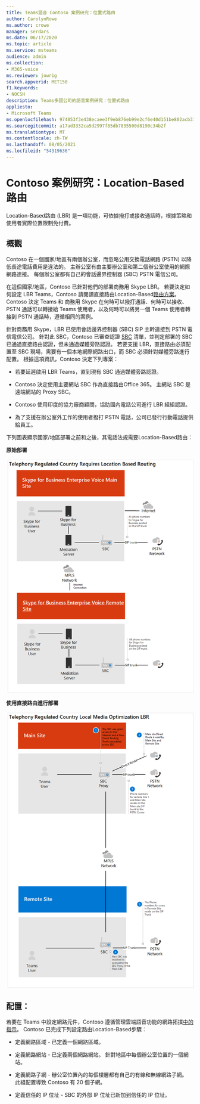 ```yaml
---
title: Teams語音 Contoso 案例研究：位置式路由
author: CarolynRowe
ms.author: crowe
manager: serdars
ms.date: 06/17/2020
ms.topic: article
ms.service: msteams
audience: admin
ms.collection:
- M365-voice
ms.reviewer: jowrig
search.appverid: MET150
f1.keywords:
- NOCSH
description: Teams多國公司的語音案例研究：位置式路由
appliesto:
- Microsoft Teams
ms.openlocfilehash: 974053f3e438ecaee3f9eb876eb99e2cf6e40d151be802acb31183620eabc583
ms.sourcegitcommit: a17ad3332ca5d2997f85db7835500d8190c34b2f
ms.translationtype: MT
ms.contentlocale: zh-TW
ms.lasthandoff: 08/05/2021
ms.locfileid: "54319636"
---
```

# <a name="contoso-case-study-location-based-routing"></a>Contoso 案例研究：Location-Based路由

Location-Based路由 (LBR) 是一項功能，可依據撥打或接收通話時，根據策略和使用者實際位置限制免付費。  

## <a name="overview"></a>概觀

Contoso 在一個國家/地區有兩個辦公室，而忽略公用交換電話網路 (PSTN) 以降低長途電話費用是違法的。 主辦公室有由主要辦公室和第二個辦公室使用的網際網路連接。 每個辦公室都有自己的會話邊界控制器 (SBC) PSTN 電信公司。  
 
在這個國家/地區，Contoso 已針對他們的部署商務用 Skype LBR。 若要決定如何設定 LBR Teams，Contoso 請閱讀直接路由Location-Based[路由方案](location-based-routing-plan.md)。 Contoso 決定 Teams 和 商務用 Skype 在何時可以撥打通話、何時可以接收、PSTN 通話可以轉接給 Teams 使用者，以及何時可以將另一個 Teams 使用者轉接到 PSTN 通話時，遵循相同的案例。  

針對商務用 Skype，LBR 已使用會話邊界控制器 (SBC) SIP 主幹連接到 PSTN 電信電信公司。 針對此 SBC，Contoso 已審查認證 [SBC](direct-routing-border-controllers.md) 清單，並判定部署的 SBC 已通過直接路由認證，但未通過媒體旁路認證。 若要支援 LBR，直接路由必須配置至 SBC 現場，需要有一個本地網際網路出口，而 SBC 必須針對媒體旁路進行配置。 根據這項資訊，Contoso 決定下列專案：

- 若要延遲啟用 LBR Teams，直到現有 SBC 通過媒體旁路認證。   

- Contoso 決定使用主要網站 SBC 作為直接路由Office 365。  主網站 SBC 是遠端網站的 Proxy SBC。  

- Contoso 使用印度的協力廠商顧問，協助國內電話公司進行 LBR 組組認證。  

- 為了支援在辦公室外工作的使用者撥打 PSTN 電話，公司已發行行動電話提供給員工。 

下列圖表顯示國家/地區部署之前和之後，其電話法規需要Location-Based路由：

**原始部署**

![顯示狀態之前圖表。](media/voice-case-study-5.png)

**使用直接路由進行部署**

![顯示狀態前圖表 2。](media/voice-case-study-6.png)


## <a name="configuration"></a>配置： 

若要在 Teams 中設定網路元件，Contoso 遵循管理雲端語音功能的網路拓撲[中的指示](manage-your-network-topology.md)。 Contoso 已完成下列設定路由Location-Based步驟： 

- 定義網路區域 - 已定義一個網路區域。 

- 定義網路網站 - 已定義兩個網路網站。 針對地區中每個辦公室位置的一個網站。

- 定義網路子網 - 辦公室位置內的每個樓層都有自己的有線和無線網路子網。 此組配置導致 Contoso 有 20 個子網。 

- 定義信任的 IP 位址 - SBC 的外部 IP 位址已新加到信任的 IP 位址。  


